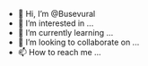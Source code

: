 - 👋 Hi, I’m @Busevural
- 👀 I’m interested in ...
- 🌱 I’m currently learning ...
- 💞️ I’m looking to collaborate on ...
- 📫 How to reach me ...

<!---
Busevural/Busevural is a ✨ special ✨ repository because its `README.md` (this file) appears on your GitHub profile.
You can click the Preview link to take a look at your changes.
--->
